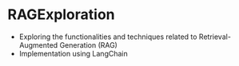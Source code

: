 # RAGExploration
- Exploring the functionalities and techniques related to Retrieval-Augmented Generation (RAG)
- Implementation using LangChain

